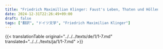 ```yaml
---
title: "Friedrich Maximillian Klinger: Faust's Leben, Thaten und Höllenfahrt (1799) - 第一巻 第七章"
date: 2024-12-31T22:26:49+09:00
draft: false
tags: ["翻訳", "ドイツ文学", "Friedrich Maximilian Klinger"]
---
```


{{< translationTable original="../../../texts/de/1/1-7.md" translated="../../../texts/ja/1/1-7.md" >}}